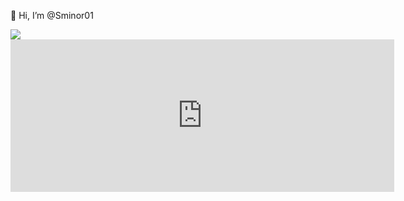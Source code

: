 👋 Hi, I’m @Sminor01

<img src = "https://www.codewars.com/users/Sminor01/badges/large">

<iframe frameborder="0" allow="clipboard-write" style="border:none;width:614px;height:244px;" width="614" height="244" src="https://music.yandex.ru/iframe/album/5954873/track/48596137">Слушайте <a href="https://music.yandex.ru/album/5954873/track/48596137">Волга</a> — <a href="https://music.yandex.ru/artist/165162">Ноггано</a> на Яндекс Музыке</iframe>
